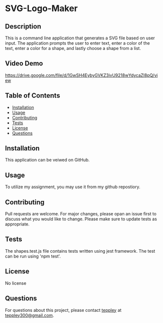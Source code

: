 # SVG-Logo-Maker

## Description

This is a command line application that generates a SVG file based on user input. The application prompts the user to enter text, enter a color of the text, enter a color for a shape, and lastly choose a shape from a list.

## Video Demo

https://drive.google.com/file/d/1GwSH4EybyGVKZ3ivU9218wYdycaZl8pQ/view

## Table of Contents

- [Installation](#installation)
- [Usage](#usage)
- [Contributing](#contributing)
- [Tests](#tests)
- [License](#license)
- [Questions](#questions)

## Installation

This application can be veiwed on GitHub.

## Usage

To utilize my assignment, you may use it from my github repostiory.

## Contributing

Pull requests are welcome. For major changes, please opan an issue first to discuss what you would like to change. Please make sure to update tests as appropriate.

## Tests

The shapes.test.js file contains tests written using jest framework. The test can be run using 'npm test'.

## License

No license

## Questions

For questions about this project, please contact [teppley](https://github.com/teppley) at teppley300@gmail.com.

